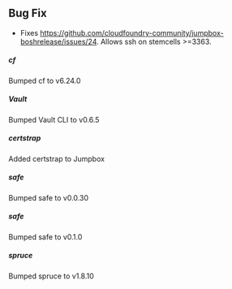 ## Bug Fix
- Fixes https://github.com/cloudfoundry-community/jumpbox-boshrelease/issues/24. Allows ssh on stemcells >=3363.

##### cf
Bumped cf to v6.24.0

##### Vault
Bumped Vault CLI to v0.6.5

##### certstrap
Added certstrap to Jumpbox

##### safe
Bumped safe to v0.0.30

##### safe
Bumped safe to v0.1.0

##### spruce
Bumped spruce to v1.8.10
